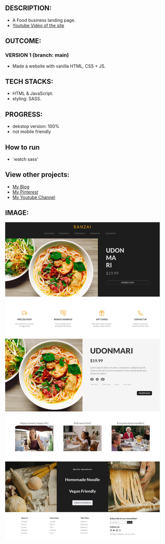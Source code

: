 ## DESCRIPTION:
- A Food business landing page.
- [Youtube Video of the site](https://youtu.be/7z-HzBm_Z2A)

## OUTCOME:
### VERSION 1 (branch: main)
- Made a website with vanilla HTML, CSS + JS.

## TECH STACKS:
- HTML & JavaScript.
- styling: SASS.

## PROGRESS:
- dekstop version: 100%
- not mobile friendly

## How to run
- `watch sass'



## View other projects:
- [My Blog](https://hashnode.com/@marizoo)
- [My Pinterest](https://pin.it/16vGwjy)
- [My Youtube Channel](https://www.youtube.com/channel/UCfkbnM9WvHD3mjecBiGHCBQ/playlists)




## IMAGE:
![Screenshot of the App](./screenshots/js-05-e-commerce-800.jpg)